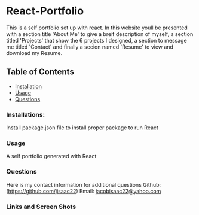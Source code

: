 # React-Portfolio
This is a self portfolio set up with react. In this website youll be presented with a section title 'About Me' to give a breif description of myself, a section titled 'Projects' that show the 6 projects I designed, a section to message me titled 'Contact' and finally a secion named 'Resume' to view and download my Resume.

## Table of Contents
* [Installation](#Installation)
* [Usage](#Usage)
* [Questions](#Questions)
    
### Installations:
Install package.json file to install proper package to run React
    
### Usage 
A self portfolio generated with React
    
    
### Questions
Here is my contact information for additional questions
Github: (https://github.com/jisaac22)
Email: jacobisaac22@yahoo.com

### Links and Screen Shots
